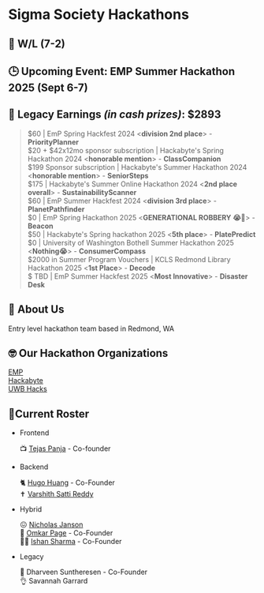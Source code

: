 # Sigma Society Hackathons

## 🥇 W/L (7-2)
## 🕒 Upcoming Event: EMP Summer Hackathon 2025 (Sept 6-7)
## 💸 Legacy Earnings ***(in cash prizes)***: $2893
> $60 | EmP Spring Hackfest 2024 <**division 2nd place**> - **PriorityPlanner** <br>
> $20 + $42x12mo sponsor subscription | Hackabyte's Spring Hackathon 2024 <**honorable mention**> - **ClassCompanion** <br>
> $199 Sponsor subscription  | Hackabyte's Summer Hackathon 2024 <**honorable mention**> - **SeniorSteps** <br>
> $175 | Hackabyte's Summer Online Hackathon 2024 <**2nd place overall**> - **SustainabilityScanner** <br>
> $60 | EmP Summer Hackfest 2024 <**division 3rd place**> - **PlanetPathfinder** <br>
> $0 | EmP Spring Hackathon 2025 <**GENERATIONAL ROBBERY 😭🙏**> - **Beacon** <br>
> $50 | Hackabyte's Spring hackathon 2025 <**5th place**> - **PlatePredict** <br>
> $0 | University of Washington Bothell Summer Hackathon 2025 <**Nothing😭**> - **ConsumerCompass** <br>
> $2000 in Summer Program Vouchers | KCLS Redmond Library Hackathon 2025 <**1st Place**> - **Decode** <br>
> $ TBD | EmP Summer Hackfest 2025 <**Most Innovative**> - **Disaster Desk**  



## 🗿 About Us
Entry level hackathon team based in Redmond, WA  


## 🤓 Our Hackathon Organizations
<a href="https://emphackfest.org/">EMP</a> <br>
<a href="https://www.hackabyte.org/">Hackabyte</a> <br>
<a href="https://www.uwbhacks.com/">UWB Hacks</a> <br>


## 🤫Current Roster


- Frontend

    📺 <a href="https://github.com/TejasDoesStuff">Tejas Panja</a> - Co-founder

- Backend
  
    🐈 <a href="https://github.com/ilovecrayons">Hugo Huang</a> - Co-Founder </br> 
    ✝️ <a href="https://github.com/not-varram">Varshith Satti Reddy</a> 
    

- Hybrid

    😖 <a href="https://github.com/realnick00111">Nicholas Janson</a> <br>
    🐐 <a href="https://github.com/datboi-212">Omkar Page</a> - Co-Founder  <br>
    🧏‍♂️ <a href="https://github.com/gamedoescool">Ishan Sharma</a> - Co-Founder

    
- Legacy  

    🙉 Dharveen Suntheresen - Co-Founder </br>
    👌 Savannah Garrard 


